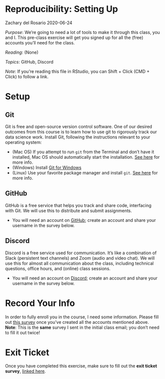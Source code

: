 Reproducibility: Setting Up
================
Zachary del Rosario
2020-06-24

*Purpose*: We’re going to need a lot of tools to make it through this
class, you and I. This pre-class exercise will get you signed up for all
the (free) accounts you’ll need for the class.

*Reading*: (None)

*Topics*: GitHub, Discord

*Note*: If you’re reading this file in RStudio, you can Shift + Click
(CMD + Click) to follow a link.

# Setup

<!-- -------------------------------------------------- -->

## Git

<!-- ------------------------- -->

Git is free and open-source version control software. One of our desired
outcomes from this course is to learn how to use git to rigorously track
our data science work. Install Git, following the instructions relevant
to your operating system:

  - (Mac OS) If you attempt to run `git` from the Terminal and don’t
    have it installed, Mac OS should automatically start the
    installation. [See
    here](https://git-scm.com/book/en/v2/Getting-Started-Installing-Git)
    for more info.
  - (Windows) Install [Git for Windows](https://gitforwindows.org/)
  - (Linux) Use your favorite package manager and install `git`. [See
    here](https://git-scm.com/book/en/v2/Getting-Started-Installing-Git)
    for more info.

## GitHub

<!-- ------------------------- -->

GitHub is a free service that helps you track and share code,
interfacing with Git. We will use this to distribute and submit
assignments.

  - You will need an account on [GitHub](https://github.com/); create an
    account and share your username in the survey below.

## Discord

<!-- ------------------------- -->

Discord is a free service used for communication. It’s like a
combination of Slack (persistent text channels) and Zoom (audio and
video chat). We will use this for almost all communication about the
class, including technical questions, office hours, and (online) class
sessions.

  - You will need an account on [Discord](https://discord.com/); create
    an account and share your username in the survey below.

# Record Your Info

<!-- -------------------------------------------------- -->

In order to fully enroll you in the course, I need some information.
Please fill out [this survey](https://forms.gle/jU3Q6wJRXcq5wiSPA) once
you’ve created all the accounts mentioned above. **Note**: This is the
**same** survey I sent in the initial class email; you don’t need to
fill it out twice\!

<!-- include-exit-ticket -->

# Exit Ticket

<!-- -------------------------------------------------- -->

Once you have completed this exercise, make sure to fill out the **exit
ticket survey**, [linked
here](https://docs.google.com/forms/d/e/1FAIpQLSeuq2LFIwWcm05e8-JU84A3irdEL7JkXhMq5Xtoalib36LFHw/viewform?usp=pp_url&entry.693978880=e-rep00-setup-assignment.Rmd).
